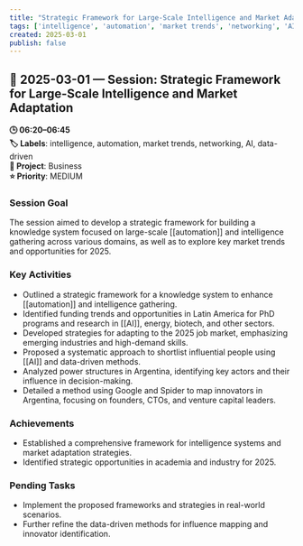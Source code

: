 ```yaml
---
title: "Strategic Framework for Large-Scale Intelligence and Market Adaptation"
tags: ['intelligence', 'automation', 'market trends', 'networking', 'AI', 'data-driven']
created: 2025-03-01
publish: false
---
```


## 📅 2025-03-01 — Session: Strategic Framework for Large-Scale Intelligence and Market Adaptation

**🕒 06:20–06:45**  
**🏷️ Labels**: intelligence, automation, market trends, networking, AI, data-driven  
**📂 Project**: Business  
**⭐ Priority**: MEDIUM  


### Session Goal
The session aimed to develop a strategic framework for building a knowledge system focused on large-scale [[automation]] and intelligence gathering across various domains, as well as to explore key market trends and opportunities for 2025.

### Key Activities
- Outlined a strategic framework for a knowledge system to enhance [[automation]] and intelligence gathering.
- Identified funding trends and opportunities in Latin America for PhD programs and research in [[AI]], energy, biotech, and other sectors.
- Developed strategies for adapting to the 2025 job market, emphasizing emerging industries and high-demand skills.
- Proposed a systematic approach to shortlist influential people using [[AI]] and data-driven methods.
- Analyzed power structures in Argentina, identifying key actors and their influence in decision-making.
- Detailed a method using Google and Spider to map innovators in Argentina, focusing on founders, CTOs, and venture capital leaders.

### Achievements
- Established a comprehensive framework for intelligence systems and market adaptation strategies.
- Identified strategic opportunities in academia and industry for 2025.

### Pending Tasks
- Implement the proposed frameworks and strategies in real-world scenarios.
- Further refine the data-driven methods for influence mapping and innovator identification.
